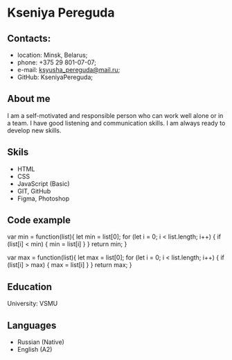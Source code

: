 # Kseniya Pereguda

## Contacts:

* location: Minsk, Belarus;
* phone: +375 29 801-07-07;
* e-mail: ksyusha_pereguda@mail.ru;
* GitHub: KseniyaPereguda;

## About me

I am a self-motivated and responsible person who can work well alone or in a team. I have good listening and communication skills. I am always ready to develop new skills.

## Skils

* HTML
* CSS
* JavaScript (Basic)
* GIT, GitHub
* Figma, Photoshop

## Code example 

var min = function(list){
    let min = list[0];
    for (let i = 0; i < list.length; i++) {
      if (list[i] < min) {
        min = list[i]
      }
    }
    return min;
}

var max = function(list){
    let max = list[0];
    for (let i = 0; i < list.length; i++) {
      if (list[i] > max) {
        max = list[i]
      }
    }
    return max;
}

## Education

University: VSMU
## Languages

* Russian (Native)
* English (A2)